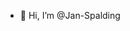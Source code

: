 - 👋 Hi, I’m @Jan-Spalding
<script>
  alert("hello")
</script>
<!---
Jan-Spalding/Jan-Spalding is a ✨ special ✨ repository because its `README.md` (this file) appears on your GitHub profile.
You can click the Preview link to take a look at your changes.
--->
